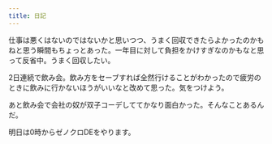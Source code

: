 ```yaml
---
title: 日記
---
```


仕事は悪くはないのではないかと思いつつ、うまく回収できたらよかったのかもねと思う瞬間もちょっとあった。一年目に対して負担をかけすぎなのかもなと思って反省中。うまく回収したい。


2日連続で飲み会。飲み方をセーブすれば全然行けることがわかったので疲労のときに飲みに行かないほうがいいなと改めて思った。気をつけよう。

あと飲み会で会社の奴が双子コーデしててかなり面白かった。そんなことあるんだ。

明日は0時からゼノクロDEをやります。